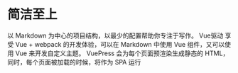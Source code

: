  # 简洁至上
  以 Markdown 为中心的项目结构，以最少的配置帮助你专注于写作。
  Vue驱动
  享受 Vue + webpack 的开发体验，可以在 Markdown 中使用 Vue 组件，又可以使用 Vue 来开发自定义主题。
  VuePress 会为每个页面预渲染生成静态的 HTML，同时，每个页面被加载的时候，将作为 SPA 运行
